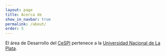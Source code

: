 ```yaml
---
layout: page
title: Acerca de
show_in_navbar: true
permalink: /about/
order: 5
---
```


El área de Desarrollo del [CeSPI][CeSPI] pertenece a la [Universidad Nacional de
La Plata][UNLP].

[CeSPI]: http://www.cespi.unlp.edu.ar
[UNLP]:  http://www.unlp.edu.ar
